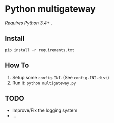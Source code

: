 # Python multigateway

_Requires Python 3.4+ ._

## Install

`pip install -r requirements.txt`

## How To

1. Setup some `config.INI`. (See `config.INI.dist`)
1. Run it: `python multigateway.py`


## TODO

* Improve/Fix the logging system
* …